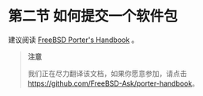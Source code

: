 # 第二节 如何提交一个软件包

建议阅读 [FreeBSD Porter's Handbook](https://docs.freebsd.org/en/books/porters-handbook/) 。

>**注意**
>
>我们正在尽力翻译该文档，如果你愿意参加，请点击 <https://github.com/FreeBSD-Ask/porter-handbook>。

